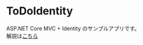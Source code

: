 # ToDoIdentity
ASP.NET Core MVC + Identity のサンプルアプリです。  
解説は[こちら](https://qiita.com/Saza-ku/items/29de730776608de5d908)
